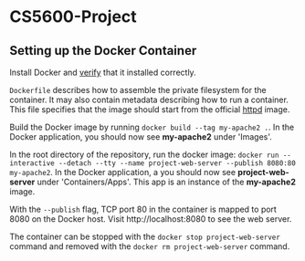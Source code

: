 # CS5600-Project

## Setting up the Docker Container

Install Docker and [verify](https://docs.docker.com/get-started/) that it installed correctly.

`Dockerfile` describes how to assemble the private filesystem for the container. It may also contain metadata describing how to run a container. This file specifies that the image should start from the official [httpd](https://hub.docker.com/_/httpd) image.

Build the Docker image by running `docker build --tag my-apache2 .`.
In the Docker application, you should now see **my-apache2** under 'Images'.

In the root directory of the repository, run the docker image:
`docker run --interactive --detach --tty --name project-web-server --publish 8080:80 my-apache2`.
In the Docker application, a you should now see **project-web-server** under 'Containers/Apps'. This app is an instance of the **my-apache2** image.

With the `--publish` flag, TCP port 80 in the container is mapped to port 8080 on the Docker host. Visit http://localhost:8080 to see the web server.

The container can be stopped with the `docker stop project-web-server` command and removed with the `docker rm project-web-server` command.
